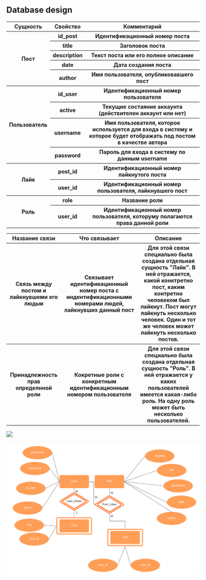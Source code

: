 ## Database design

<table>
  <tr>
    <th>Сущность</th>
    <th>Свойство</th>
    <th>Комментарий</th>
  </tr>
  <tr>
    <th rowspan="5">Пост</th>
    <th>id_post</th>
    <th>Идентификационный номер поста</th>
  </tr>
  <tr>
    <th>title</th>
    <th>Заголовок поста</th>
  </tr>
  <tr>
    <th>description</th>
    <th>Текст поста или его полное описание</th>
  </tr>
  <tr>
    <th>date</th>
    <th>Дата создания поста</th>
  </tr>
  <tr>
    <th>author</th>
    <th>Имя пользователя, опубликовавшего пост</th>
  </tr>
  <tr>
    <th rowspan="4">Пользователь</th>
    <th>id_user</th>
    <th>Идентификационный номер пользователя</th>
  </tr>
  <tr>
    <th>active</th>
    <th>Текущие состаяние аккаунта (действителен аккаунт или нет)</th>
  </tr>
  <tr>
    <th>username</th>
    <th>Имя пользователя, которое используется для входа в систему и которое будет отображать под постом в качестве автора</th>
  </tr>
  <tr>
    <th>password</th>
    <th>Пароль для входа в систему по данным username</th>
  </tr>
  <tr>
    <th rowspan="2">Лайк</th>
    <th>post_id</th>
    <th>Идентификационный номер лайкнутого поста</th>
  </tr>
  <tr>
    <th>user_id</th>
    <th>Идентификационный номер пользователя, лайкнувшего пост</th>
  </tr>
  <tr>
    <th rowspan="2">Роль</th>
    <th>role</th>
    <th>Название роли</th>
  </tr>
  <tr>
    <th>user_id</th>
    <th>Идентификационный номер пользователя, которуму полагаются права данной роли</th>
  </tr>
</table>

<table>
     <tr>
          <th>Название связи</th>
          <th>Что связывает</th>
          <th>Описание</th>
     </tr>
     <tr>
          <th>Связь между постом и лайкнувшеми его людьм</th>
          <th>Связывает идентификационный номер поста с индентификационными номерами людей, лайкнувших данный пост</th>
          <th>Для этой связи специально была создана отдельная сущность "Лайк". В ней отражается, какой конктретно пост, каким контретно человеком был лайкнут. Пост могут лайкнуть несколько человек. Один и тот же человек может лайкнуть несколько постов.</th>
     </tr>
     <tr>
          <th>Принадлежность прав определнной роли</th>
          <th>Кокретные роли с конкретным идентификационным номером пользователя</th>
          <th>Для этой связи специально была создана отдельная сущность "Роль". В ней отражается
            у каких пользователей имеется какая-либо роль. На одну роль может быть несколько пользователей.</th>
     </tr>
</table>

![](pictures/base.png)

![](pictures/er.png)

